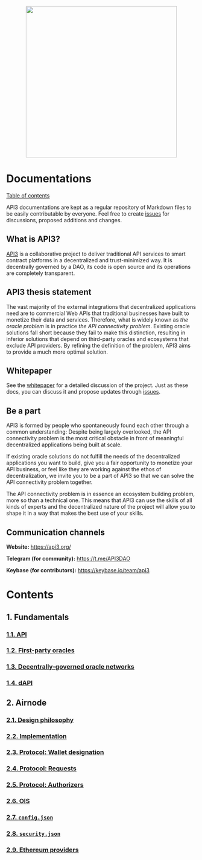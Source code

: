 <p align="center">
  <img src="https://github.com/clc-group/api3-docs/raw/master/figures/api3.png" width="400" />
</p>

# Documentations

[Table of contents](#contents)

API3 documentations are kept as a regular repository of Markdown files to be easily contributable by everyone.
Feel free to create [issues](https://github.com/api3org/api3-docs/issues) for discussions, proposed additions and changes.

## What is API3?

[API3](https://api3.org/) is a collaborative project to deliver traditional API services to smart contract platforms in a decentralized and trust-minimized way.
It is decentrally governed by a DAO, its code is open source and its operations are completely transparent.

## API3 thesis statement

The vast majority of the external integrations that decentralized applications need are to commercial Web APIs that traditional businesses have built to monetize their data and services.
Therefore, what is widely known as *the oracle problem* is in practice *the API connectivity problem*.
Existing oracle solutions fall short because they fail to make this distinction, resulting in inferior solutions that depend on third-party oracles and ecosystems that exclude API providers.
By refining the definition of the problem, API3 aims to provide a much more optimal solution.

## Whitepaper

See the [whitepaper](https://github.com/api3org/api3-whitepaper) for a detailed discussion of the project.
Just as these docs, you can discuss it and propose updates through [issues](https://github.com/api3org/api3-whitepaper/issues).

## Be a part

API3 is formed by people who spontaneously found each other through a common understanding:
Despite being largely overlooked, the API connectivity problem is the most critical obstacle in front of meaningful decentralized applications being built at scale.

If existing oracle solutions do not fulfill the needs of the decentralized applications you want to build, give you a fair opportunity to monetize your API business, or feel like they are working against the ethos of decentralization, we invite you to be a part of API3 so that we can solve the API connectivity problem together.

The API connectivity problem is in essence an ecosystem building problem, more so than a technical one.
This means that API3 can use the skills of all kinds of experts and the decentralized nature of the project will allow you to shape it in a way that makes the best use of your skills.

## Communication channels

**Website:** https://api3.org/

**Telegram (for community):** https://t.me/API3DAO

**Keybase (for contributors):** https://keybase.io/team/api3

# Contents

## 1. Fundamentals

### [1.1. API](/fundamentals/1-1-api.md)
### [1.2. First-party oracles](/fundamentals/1-2-first-party-oracles.md)
### [1.3. Decentrally-governed oracle networks](/fundamentals/1-3-decentrally-governed-oracle-networks.md)
### [1.4. dAPI](/fundamentals/1-4-dapi.md)

## 2. Airnode

### [2.1. Design philosophy](/airnode/2-1-design-philosophy.md)
### [2.2. Implementation](/airnode/2-2-implementation.md)
### [2.3. Protocol: Wallet designation](/airnode/2-3-wallet-designation.md)
### [2.4. Protocol: Requests](/airnode/2-4-requests.md)
### [2.5. Protocol: Authorizers](/airnode/2-5-authorizers.md)
### [2.6. OIS](/airnode/2-6-ois.md)
### [2.7. `config.json`](/airnode/2-7-config-json.md)
### [2.8. `security.json`](/airnode/2-8-security-json.md)
### [2.9. Ethereum providers](/airnode/2-9-ethereum-providers.md)

